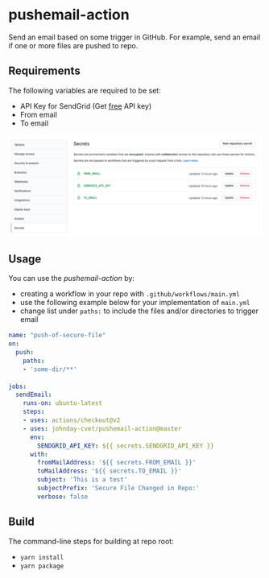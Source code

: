 
# pushemail-action

Send an email based on some trigger in GitHub. For example, send an email
if one or more files are pushed to repo.

## Requirements
The following variables are required to be set:
- API Key for SendGrid (Get [free](https://sendgrid.com/free/) API key)
- From email
- To email

![Repo secret settings](./doc/img/repo-secrets.png)

## Usage

You can use the *pushemail-action* by: 
- creating a workflow in your repo with `.github/workflows/main.yml` 
- use the following example below for your implementation of `main.yml`
- change list under `paths:` to include the files and/or directories to trigger email

```yaml
name: "push-of-secure-file"
on:
  push:
    paths:
    - 'some-dir/**'

jobs:
  sendEmail:
    runs-on: ubuntu-latest
    steps:
    - uses: actions/checkout@v2
    - uses: johnday-cvet/pushemail-action@master
      env:
        SENDGRID_API_KEY: ${{ secrets.SENDGRID_API_KEY }}
      with:
        fromMailAddress: '${{ secrets.FROM_EMAIL }}'
        toMailAddress: '${{ secrets.TO_EMAIL }}'
        subject: 'This is a test'
        subjectPrefix: 'Secure File Changed in Repo:'
        verbose: false
```

## Build
The command-line steps for building at repo root:
- `yarn install`
- `yarn package`

